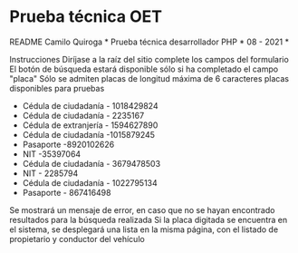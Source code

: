 # Prueba técnica OET

README
Camilo Quiroga * Prueba técnica desarrollador PHP * 08 - 2021 *

Instrucciones
Diríjase a la raíz del sitio
complete los campos del formulario
El botón de búsqueda estará disponible sólo si ha completado el campo "placa"
Sólo se admiten placas de longitud máxima de 6 caracteres
placas disponibles para pruebas
 - Cédula de ciudadanía - 1018429824
 - Cédula de ciudadanía - 2235167
 - Cédula de extranjería - 1594627890
 - Cédula de ciudadanía -1015879245
 - Pasaporte -8920102626
 - NIT -35397064
 - Cédula de ciudadanía - 3679478503
 - NIT - 2285794
 - Cédula de ciudadanía - 1022795134
 - Pasaporte - 867416498
 
Se mostrará un mensaje de error, en caso que no se hayan encontrado resultados para la búsqueda realizada
Si la placa digitada se encuentra en el sistema, se desplegará una lista en la misma página, con el listado de propietario y conductor del vehículo
